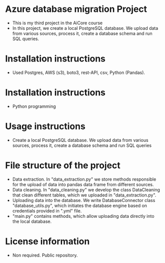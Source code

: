 # Azure database migration Project
- This is my third project in the AiCore course
- In this project, we create a local PostgreSQL database. We upload data from various sources, process it, create a database schema and run SQL queries. 

# Installation instructions
- Used Postgres, AWS (s3), boto3, rest-API, csv, Python (Pandas).

# Installation instructions
- Python programming

# Usage instructions
- Create a local PostgreSQL database. We upload data from various sources, process it, create a database schema and run SQL queries

# File structure of the project
- Data extraction. In "data_extraction.py" we store methods responsible for the upload of data into pandas data frame from different sources.
- Data cleaning. In "data_cleaning.py" we develop the class DataCleaning that clean different tables, which we uploaded in "data_extraction.py".
- Uploading data into the database. We write DatabaseConnector class "database_utils.py", which initiates the database engine based on credentials provided in ".yml" file.
- "main.py" contains methods, which allow uploading data directly into the local database. 

# License information
- Non required. Public repository.
